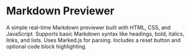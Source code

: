 # Markdown Previewer
 A simple real-time Markdown previewer built with HTML, CSS, and JavaScript. Supports basic Markdown syntax like headings, bold, italics, links, and lists. Uses Marked.js for parsing. Includes a reset button and optional code block highlighting.
